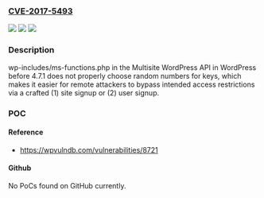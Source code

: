 ### [CVE-2017-5493](https://cve.mitre.org/cgi-bin/cvename.cgi?name=CVE-2017-5493)
![](https://img.shields.io/static/v1?label=Product&message=n%2Fa&color=blue)
![](https://img.shields.io/static/v1?label=Version&message=n%2Fa&color=blue)
![](https://img.shields.io/static/v1?label=Vulnerability&message=n%2Fa&color=brighgreen)

### Description

wp-includes/ms-functions.php in the Multisite WordPress API in WordPress before 4.7.1 does not properly choose random numbers for keys, which makes it easier for remote attackers to bypass intended access restrictions via a crafted (1) site signup or (2) user signup.

### POC

#### Reference
- https://wpvulndb.com/vulnerabilities/8721

#### Github
No PoCs found on GitHub currently.

